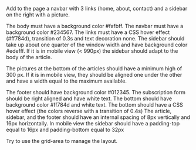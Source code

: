 
Add to the page a navbar with 3 links (home, about, contact) and a sidebar on the right with a picture.

The body must have a background color #fafbff.
The navbar must have a background color #234567.
The links must have a CSS hover effect (#ff784d), transition of 0.3s and text decoration none.
The sidebar should take up about one quarter of the window width and have background color #edefff. If it is in mobile view (< 990px) the sidebar should adapt to the body of the article.

The pictures at the bottom of the articles should have a minimum high of 300 px. If it is in mobile view, they should be aligned one under the other and have a width equal to the maximum available.

The footer should have background color #012345.
The subscription form should be right aligned and have white text. The bottom should have background color #ff784d and white text. The bottom should have a CSS hover effect (the colors reverse with a transition of 0.4s)
The article, sidebar, and the footer should have an internal spacing of 8px vertically and 16px horizontally. 
In mobile view the sidebar should have a padding-top equal to 16px and padding-bottom equal to 32px

Try to use the grid-area to manage the layout.

